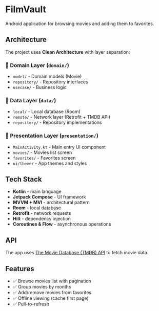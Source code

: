 # FilmVault

Android application for browsing movies and adding them to favorites.

## Architecture

The project uses **Clean Architecture** with layer separation:

### 📁 Domain Layer (`domain/`)
- `model/` - Domain models (Movie)
- `repository/` - Repository interfaces
- `usecase/` - Business logic

### 📁 Data Layer (`data/`)
- `local/` - Local database (Room)
- `remote/` - Network layer (Retrofit + TMDB API)
- `repository/` - Repository implementations

### 📁 Presentation Layer (`presentation/`)

- `MainActivity.kt` - Main entry UI component
- `movies/` - Movies list screen
- `favorites/` - Favorites screen
- `ui/theme/` - App themes and styles

## Tech Stack

- **Kotlin** - main language
- **Jetpack Compose** - UI framework
- **MVVM + MVI** - architectural pattern
- **Room** - local database
- **Retrofit** - network requests
- **Hilt** - dependency injection
- **Coroutines & Flow** - asynchronous operations

## API

The app uses [The Movie Database (TMDB) API](https://www.themoviedb.org/documentation/api) to fetch
movie data.

## Features

- ✅ Browse movies list with pagination
- ✅ Group movies by months
- ✅ Add/remove movies from favorites
- ✅ Offline viewing (cache first page)
- ✅ Pull-to-refresh